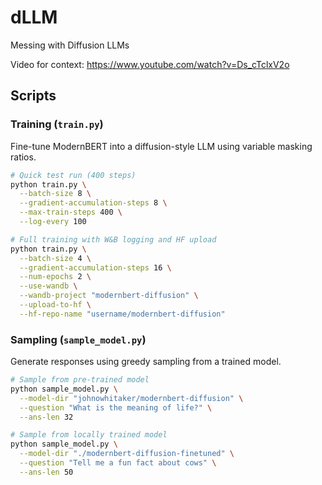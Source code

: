 # dLLM

Messing with Diffusion LLMs

Video for context: https://www.youtube.com/watch?v=Ds_cTclxV2o

## Scripts

### Training (`train.py`)
Fine-tune ModernBERT into a diffusion-style LLM using variable masking ratios.

```bash
# Quick test run (400 steps)
python train.py \
  --batch-size 8 \
  --gradient-accumulation-steps 8 \
  --max-train-steps 400 \
  --log-every 100

# Full training with W&B logging and HF upload
python train.py \
  --batch-size 4 \
  --gradient-accumulation-steps 16 \
  --num-epochs 2 \
  --use-wandb \
  --wandb-project "modernbert-diffusion" \
  --upload-to-hf \
  --hf-repo-name "username/modernbert-diffusion"
```

### Sampling (`sample_model.py`)
Generate responses using greedy sampling from a trained model.

```bash
# Sample from pre-trained model
python sample_model.py \
  --model-dir "johnowhitaker/modernbert-diffusion" \
  --question "What is the meaning of life?" \
  --ans-len 32

# Sample from locally trained model
python sample_model.py \
  --model-dir "./modernbert-diffusion-finetuned" \
  --question "Tell me a fun fact about cows" \
  --ans-len 50
```
